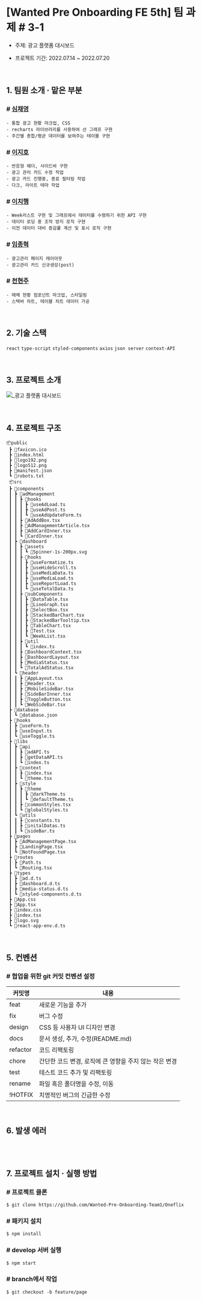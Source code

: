 # [Wanted Pre Onboarding FE 5th] 팀 과제 #  3-1

- 주제: 광고 플랫폼 대시보드

- 프로젝트 기간: 2022.07.14 ~ 2022.07.20

<br />

## **1. 팀원 소개 · 맡은 부분**

### # <a href="https://github.com/chaengs">심채영</a>

```
- 통합 광고 현황 마크업, CSS
- recharts 라이브러리를 사용하여 선 그래프 구현
- 주간별 총합/평균 데이터를 보여주는 테이블 구현
```

### # <a href="https://github.com/leejiho9898">이지호</a>

```
- 반응형 헤더, 사이드바 구현
- 광고 관리 카드 수정 작업
- 광고 카드 진행중, 종료 필터링 작업
- 다크, 라이트 테마 작업 

```

### # <a href="https://github.com/godcl1623">이치행<a>

```
- Week리스트 구현 및 그래프에서 데이터를 수령하기 위한 API 구현
- 데이터 로딩 중 조작 방지 로직 구현
- 이전 데이터 대비 증감률 계산 및 표시 로직 구현
```

### # <a href="https://github.com/devMarco14">임종혁</a>

```
- 광고관리 페이지 레이아웃
- 광고관리 카드 신규생성(post)
```

### # <a href="https://github.com/HyeonJu-C">천현주</a>

```
- 매체 현황 컴포넌트 마크업, 스타일링
- 스택바 차트, 테이블 차트 데이터 가공 
```

<br />

## **2. 기술 스택**

`react` `type-script` `styled-components` `axios` `json server` `context-API`

<br />

## **3. 프로젝트 소개**

![_광고 플랫폼 대시보드](https://user-images.githubusercontent.com/99126860/179872824-b7efead0-0c26-4b17-99e8-b519423af817.jpg)

<br />

## **4. 프로젝트 구조**

```
📦public
 ┣ 📜favicon.ico
 ┣ 📜index.html
 ┣ 📜logo192.png
 ┣ 📜logo512.png
 ┣ 📜manifest.json
 ┗ 📜robots.txt
 📦src
 ┣ 📂components
 ┃ ┣ 📂adManagement
 ┃ ┃ ┣ 📂hooks
 ┃ ┃ ┃ ┣ 📜useAdLoad.ts
 ┃ ┃ ┃ ┣ 📜useAdPost.ts
 ┃ ┃ ┃ ┗ 📜useAdUpdateForm.ts
 ┃ ┃ ┣ 📜AdAddBox.tsx
 ┃ ┃ ┣ 📜AdManagementArticle.tsx
 ┃ ┃ ┣ 📜AddCardInner.tsx
 ┃ ┃ ┗ 📜CardInner.tsx
 ┃ ┣ 📂dashboard
 ┃ ┃ ┣ 📂assets
 ┃ ┃ ┃ ┗ 📜Spinner-1s-200px.svg
 ┃ ┃ ┣ 📂hooks
 ┃ ┃ ┃ ┣ 📜useFormatize.ts
 ┃ ┃ ┃ ┣ 📜useHideScroll.ts
 ┃ ┃ ┃ ┣ 📜useMediaData.ts
 ┃ ┃ ┃ ┣ 📜useMediaLoad.ts
 ┃ ┃ ┃ ┣ 📜useReportLoad.ts
 ┃ ┃ ┃ ┗ 📜useTotalData.ts
 ┃ ┃ ┣ 📂subComponents
 ┃ ┃ ┃ ┣ 📜DataTable.tsx
 ┃ ┃ ┃ ┣ 📜LineGraph.tsx
 ┃ ┃ ┃ ┣ 📜SelectBox.tsx
 ┃ ┃ ┃ ┣ 📜StackedBarChart.tsx
 ┃ ┃ ┃ ┣ 📜StackedBarTooltip.tsx
 ┃ ┃ ┃ ┣ 📜TableChart.tsx
 ┃ ┃ ┃ ┣ 📜Test.tsx
 ┃ ┃ ┃ ┗ 📜WeekList.tsx
 ┃ ┃ ┣ 📂util
 ┃ ┃ ┃ ┗ 📜index.ts
 ┃ ┃ ┣ 📜DashboardContext.tsx
 ┃ ┃ ┣ 📜DashboardLayout.tsx
 ┃ ┃ ┣ 📜MediaStatus.tsx
 ┃ ┃ ┗ 📜TotalAdStatus.tsx
 ┃ ┗ 📂header
 ┃ ┃ ┣ 📜AppLayout.tsx
 ┃ ┃ ┣ 📜Header.tsx
 ┃ ┃ ┣ 📜MobileSideBar.tsx
 ┃ ┃ ┣ 📜SideBarInner.tsx
 ┃ ┃ ┣ 📜ToggleButton.tsx
 ┃ ┃ ┗ 📜WebSideBar.tsx
 ┣ 📂database
 ┃ ┗ 📜database.json
 ┣ 📂hooks
 ┃ ┣ 📜useForm.ts
 ┃ ┣ 📜useInput.ts
 ┃ ┗ 📜useToggle.ts
 ┣ 📂libs
 ┃ ┣ 📂api
 ┃ ┃ ┣ 📜adAPI.ts
 ┃ ┃ ┣ 📜getDataAPI.ts
 ┃ ┃ ┗ 📜index.ts
 ┃ ┣ 📂context
 ┃ ┃ ┣ 📜index.tsx
 ┃ ┃ ┗ 📜theme.tsx
 ┃ ┣ 📂style
 ┃ ┃ ┣ 📂theme
 ┃ ┃ ┃ ┣ 📜darkTheme.ts
 ┃ ┃ ┃ ┗ 📜defaultTheme.ts
 ┃ ┃ ┣ 📜commonStyles.tsx
 ┃ ┃ ┗ 📜globalStyles.ts
 ┃ ┗ 📂utils
 ┃ ┃ ┣ 📜constants.ts
 ┃ ┃ ┣ 📜initalDatas.ts
 ┃ ┃ ┗ 📜sideBar.ts
 ┣ 📂pages
 ┃ ┣ 📜AdManagementPage.tsx
 ┃ ┣ 📜LandingPage.tsx
 ┃ ┗ 📜NotFoundPage.tsx
 ┣ 📂routes
 ┃ ┣ 📜Path.ts
 ┃ ┗ 📜Routing.tsx
 ┣ 📂types
 ┃ ┣ 📜ad.d.ts
 ┃ ┣ 📜dashboard.d.ts
 ┃ ┣ 📜media-status.d.ts
 ┃ ┗ 📜styled-components.d.ts
 ┣ 📜App.css
 ┣ 📜App.tsx
 ┣ 📜index.css
 ┣ 📜index.tsx
 ┣ 📜logo.svg
 ┗ 📜react-app-env.d.ts
```

<br />

## **5. 컨벤션**

### # 협업을 위한 git 커밋 컨벤션 설정

| 커밋명   | 내용                                                   |
| -------- | ------------------------------------------------------ |
| feat     | 새로운 기능을 추가                                     |
| fix      | 버그 수정                                              |
| design   | CSS 등 사용자 UI 디자인 변경                           |
| docs     | 문서 생성, 추가, 수정(README.md)                       |
| refactor | 코드 리팩토링                                          |
| chore    | 간단한 코드 변경, 로직에 큰 영향을 주지 않는 작은 변경 |
| test     | 테스트 코드 추가 및 리팩토링                           |
| rename   | 파일 혹은 폴더명을 수정, 이동                          |
| !HOTFIX  | 치명적인 버그의 긴급한 수정                            |

<br />

## **6. 발생 에러**

### # 

```
 ```   

<br />

## **7. 프로젝트 설치 · 실행 방법**

### # 프로젝트 클론

```
$ git clone https://github.com/Wanted-Pre-Onboarding-Team1/Oneflix
```

### # 패키지 설치

```
$ npm install
```

### # develop 서버 실행

```
$ npm start
```

### # branch에서 작업

```
$ git checkout -b feature/page
```
